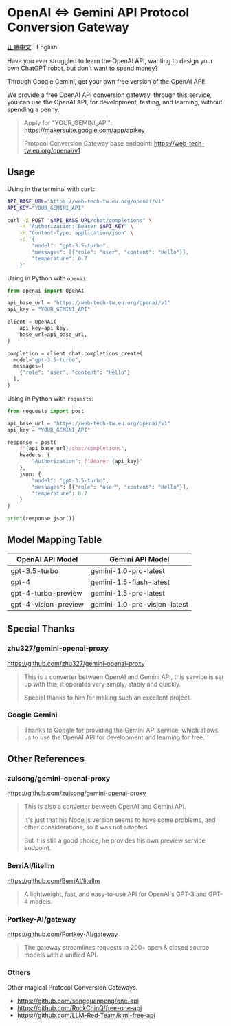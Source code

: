 # OpenAI <=> Gemini API Protocol Conversion Gateway

[正體中文](README.zh-TW.md) | English

Have you ever struggled to learn the OpenAI API,
wanting to design your own ChatGPT robot,
but don't want to spend money?

Through Google Gemini,
get your own free version of the OpenAI API!

We provide a free OpenAI API conversion gateway,
through this service, you can use the OpenAI API,
for development, testing, and learning, without spending a penny.

> Apply for "YOUR_GEMINI_API": <https://makersuite.google.com/app/apikey>
>
> Protocol Conversion Gateway base endpoint: <https://web-tech-tw.eu.org/openai/v1>

## Usage

Using in the terminal with `curl`:

```sh
API_BASE_URL="https://web-tech-tw.eu.org/openai/v1"
API_KEY="YOUR_GEMINI_API"

curl -X POST "$API_BASE_URL/chat/completions" \
    -H "Authorization: Bearer $API_KEY" \
    -H "Content-Type: application/json" \
    -d '{
        "model": "gpt-3.5-turbo",
        "messages": [{"role": "user", "content": "Hello"}],
        "temperature": 0.7
    }'
```

Using in Python with `openai`:

```python
from openai import OpenAI

api_base_url = "https://web-tech-tw.eu.org/openai/v1"
api_key = "YOUR_GEMINI_API"

client = OpenAI(
    api_key=api_key,
    base_url=api_base_url,
)

completion = client.chat.completions.create(
  model="gpt-3.5-turbo",
  messages=[
    {"role": "user", "content": "Hello"}
  ],
)
```

Using in Python with `requests`:

```python
from requests import post

api_base_url = "https://web-tech-tw.eu.org/openai/v1"
api_key = "YOUR_GEMINI_API"

response = post(
    f"{api_base_url}/chat/completions",
    headers: {
        "Authorization": f"Bearer {api_key}"
    },
    json: {
        "model": "gpt-3.5-turbo",
        "messages": [{"role": "user", "content": "Hello"}],
        "temperature": 0.7
    }
)

print(response.json())
```

## Model Mapping Table

| OpenAI API Model     | Gemini API Model             |
| -------------------- | ---------------------------- |
| gpt-3.5-turbo        | gemini-1.0-pro-latest        |
| gpt-4                | gemini-1.5-flash-latest      |
| gpt-4-turbo-preview  | gemini-1.5-pro-latest        |
| gpt-4-vision-preview | gemini-1.0-pro-vision-latest |

## Special Thanks

### zhu327/gemini-openai-proxy

<https://github.com/zhu327/gemini-openai-proxy>

> This is a converter between OpenAI and Gemini API,
> this service is set up with this, it operates very simply, stably and quickly.
> 
> Special thanks to him for making such an excellent project.

### Google Gemini

> Thanks to Google for providing the Gemini API service,
> which allows us to use the OpenAI API for development and learning for free.

## Other References

### zuisong/gemini-openai-proxy

<https://github.com/zuisong/gemini-openai-proxy>

> This is also a converter between OpenAI and Gemini API.
> 
> It's just that his Node.js version seems to have some problems, and other considerations, so it was not adopted.
> 
> But it is still a good choice, he provides his own preview service endpoint.

### BerriAI/litellm

<https://github.com/BerriAI/litellm>

> A lightweight, fast, and easy-to-use API for OpenAI's GPT-3 and GPT-4 models.

### Portkey-AI/gateway

<https://github.com/Portkey-AI/gateway>

> The gateway streamlines requests to 200+ open & closed source models with a unified API.

### Others

Other magical Protocol Conversion Gateways.

- <https://github.com/songquanpeng/one-api>
- <https://github.com/RockChinQ/free-one-api>
- <https://github.com/LLM-Red-Team/kimi-free-api>

